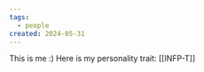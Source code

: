 ```yaml
---
tags:
  - people
created: 2024-05-31
---
```

This is me :) Here is my personality trait: [[INFP-T]]
